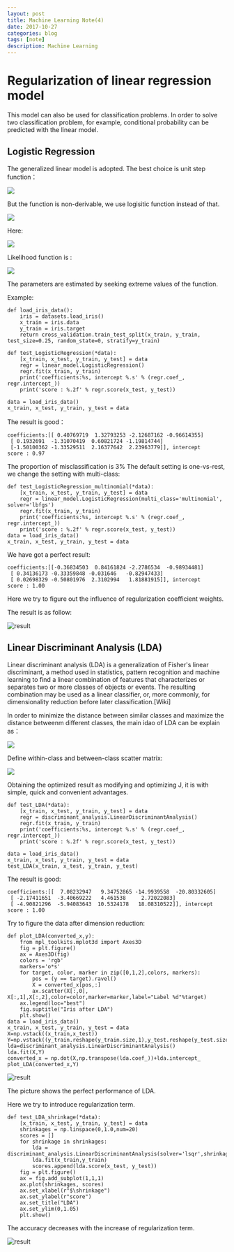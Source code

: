 ```yaml
---
layout: post
title: Machine Learning Note(4)
date: 2017-10-27
categories: blog
tags: [note]
description: Machine Learning
---
```


# Regularization of linear regression model

 This model can also be used for classification problems. In order to solve two classification problem, for example, conditional probability can be predicted with the linear model.

## Logistic Regression 

The generalized linear model is adopted. The best choice is unit step function：


<img src="http://www.forkosh.com/mathtex.cgi? P(y=1/\overrightarrow{x})=\left\{\begin{matrix}
0, &z<0  & \\ 
0.5, &z=0  &,z=\overrightarrow{w}\cdot \overrightarrow{x}+b \\ 
1, &z>0  & 
\end{matrix}\right">

But the function is non-derivable, we use logisitic function instead of that.

<img src="http://www.forkosh.com/mathtex.cgi? p(y=1/\overrightarrow{x})=\frac{1}{1-e^{-z}},z=\overrightarrow{w}\cdot \overrightarrow{x}+b">

Here:

<img src="http://www.forkosh.com/mathtex.cgi? p(y=1/\overrightarrow{\widetilde{x}})=\pi (\overrightarrow{\widetilde{x}})">

Likelihood function is :

<img src="http://www.forkosh.com/mathtex.cgi? L(\overrightarrow{\widetilde{w}})=\sum_{i=1}^{N}[y_{i}log\frac{\pi (\overrightarrow{\widetilde{x_{i}}})}{1-\pi (\overrightarrow{\widetilde{x_{i}}})}+log(1-\pi (\overrightarrow{\widetilde{x_{i}}}))]=\sum_{i=1}^{N}[y_{i}(\overrightarrow{\widetilde{w}}\cdot \overrightarrow{\widetilde{x_{i}}})-log(1+exp(\overrightarrow{\widetilde{w}}\cdot \overrightarrow{\widetilde{x_{i}}})]">


 The parameters are estimated by seeking extreme values of the function.

 Example:

```
def load_iris_data():
    iris = datasets.load_iris()
    x_train = iris.data
    y_train = iris.target
    return cross_validation.train_test_split(x_train, y_train, test_size=0.25, random_state=0, stratify=y_train)

def test_LogisticRegression(*data):
    [x_train, x_test, y_train, y_test] = data
    regr = linear_model.LogisticRegression()
    regr.fit(x_train, y_train)
    print('coefficients:%s, intercept %.s' % (regr.coef_, regr.intercept_))
    print('score : %.2f' % regr.score(x_test, y_test))

data = load_iris_data()
x_train, x_test, y_train, y_test = data
```

The result is good：

```
coefficients:[[ 0.40769719  1.32793253 -2.12687162 -0.96614355]
 [ 0.1932691  -1.31070419  0.60821724 -1.19814744]
 [-1.50100362 -1.33529511  2.16377642  2.23963779]], intercept 
score : 0.97
```

 The proportion of misclassification is 3% 
 The default setting is one-vs-rest, we change the setting with multi-class:

```
def test_LogisticRegression_multinomial(*data):
    [x_train, x_test, y_train, y_test] = data
    regr = linear_model.LogisticRegression(multi_class='multinomial', solver='lbfgs')
    regr.fit(x_train, y_train)
    print('coefficients:%s, intercept %.s' % (regr.coef_, regr.intercept_))
    print('score : %.2f' % regr.score(x_test, y_test))
data = load_iris_data()
x_train, x_test, y_train, y_test = data
```

We have got a perfect result:

```
coefficients:[[-0.36834503  0.84161824 -2.2786534  -0.98934481]
 [ 0.34136173 -0.33359848 -0.031646   -0.82947433]
 [ 0.02698329 -0.50801976  2.3102994   1.81881915]], intercept 
score : 1.00
```

Here we try to figure out the influence of regularization coefficient weights.

The result is as follow:

![result](http://oybqmhgid.bkt.clouddn.com/Figure_4.png)
 

## Linear Discriminant Analysis (LDA)

Linear discriminant analysis (LDA) is a generalization of Fisher's linear discriminant, a method used in statistics, pattern recognition and machine learning to find a linear combination of features that characterizes or separates two or more classes of objects or events. The resulting combination may be used as a linear classifier, or, more commonly, for dimensionality reduction before later classification.[Wiki]

In order to minimize the distance between similar classes and maximize the distance betweenm different classes, the main idao of LDA can be explain as：

<img src="http://www.forkosh.com/mathtex.cgi? J=\frac{\left \| \overrightarrow{w}^{T}\overrightarrow{\mu _{0}}-\overrightarrow{w}^{T}\overrightarrow{\mu _{1}} \right \|_{2}^{2}}{\overrightarrow{w}^{T}\sum _{0}\overrightarrow{w}+\overrightarrow{w}^{T}\sum _{1}\overrightarrow{w}}">

Define within-class and between-class scatter matrix:

<img src="http://www.forkosh.com/mathtex.cgi? J=\frac{\overrightarrow{w}^{T}S_{b}\overrightarrow{w}}{\overrightarrow{w}^{T}S_{w}\overrightarrow{w}}">

Obtaining the optimized result as modifying and optimizing J, it is with simple, quick and convenient advantages.

```
def test_LDA(*data):
    [x_train, x_test, y_train, y_test] = data
    regr = discriminant_analysis.LinearDiscriminantAnalysis()
    regr.fit(x_train, y_train)
    print('coefficients:%s, intercept %.s' % (regr.coef_, regr.intercept_))
    print('score : %.2f' % regr.score(x_test, y_test))

data = load_iris_data()
x_train, x_test, y_train, y_test = data
test_LDA(x_train, x_test, y_train, y_test)
``` 

The result is good:

```
coefficients:[[  7.08232947   9.34752865 -14.9939558  -20.80332605]
 [ -2.17411651  -3.40669222   4.461538     2.72022083]
 [ -4.90821296  -5.94083643  10.5324178   18.08310522]], intercept 
score : 1.00
```

Try to figure the data after dimension reduction:

```
def plot_LDA(converted_x,y):
    from mpl_toolkits.mplot3d import Axes3D
    fig = plt.figure()
    ax = Axes3D(fig)
    colors = 'rgb'
    markers='o*s'
    for target, color, marker in zip([0,1,2],colors, markers):
        pos = (y == target).ravel()
        X = converted_x[pos,:]
        ax.scatter(X[:,0], X[:,1],X[:,2],color=color,marker=marker,label="Label %d"%target)
    ax.legend(loc="best")
    fig.suptitle("Iris after LDA")
    plt.show()
data = load_iris_data()
x_train, x_test, y_train, y_test = data
X=np.vstack((x_train,x_test))
Y=np.vstack((y_train.reshape(y_train.size,1),y_test.reshape(y_test.size,1)))
lda=discriminant_analysis.LinearDiscriminantAnalysis()
lda.fit(X,Y)
converted_x = np.dot(X,np.transpose(lda.coef_))+lda.intercept_
plot_LDA(converted_x,Y)

```

![result](http://oybqmhgid.bkt.clouddn.com/Figure_5.png)

The picture shows the perfect performance of LDA.

Here we try to introduce regularization term.

```
def test_LDA_shrinkage(*data):
    [x_train, x_test, y_train, y_test] = data
    shrinkages = np.linspace(0,1.0,num=20)
    scores = []
    for shrinkage in shrinkages:
        lda = discriminant_analysis.LinearDiscriminantAnalysis(solver='lsqr',shrinkage=shrinkage)
        lda.fit(x_train,y_train)
        scores.append(lda.score(x_test, y_test))
    fig = plt.figure()
    ax = fig.add_subplot(1,1,1)
    ax.plot(shrinkages, scores)
    ax.set_xlabel(r"$\shrinkage")
    ax.set_ylabel(r"score")
    ax.set_title("LDA")
    ax.set_ylim(0,1.05)
    plt.show()

```

 The accuracy decreases with the increase of regularization term.

![result](http://oybqmhgid.bkt.clouddn.com/Figure_6.png)


